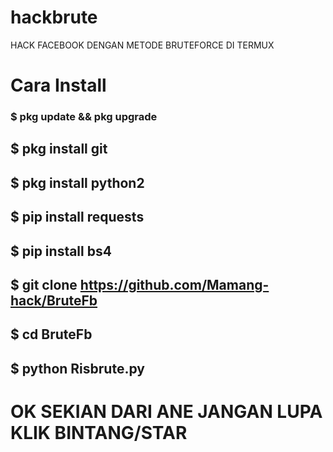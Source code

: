 # hackbrute
HACK FACEBOOK DENGAN METODE BRUTEFORCE DI TERMUX
# Cara Install
### $ pkg update && pkg upgrade
## $ pkg install git
## $ pkg install python2
## $ pip install requests
## $ pip install bs4
## $ git clone https://github.com/Mamang-hack/BruteFb
## $ cd BruteFb
## $ python Risbrute.py
# OK SEKIAN DARI ANE JANGAN LUPA KLIK BINTANG/STAR
